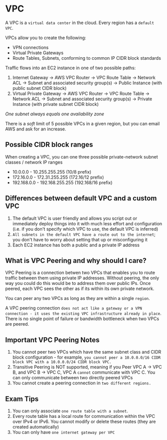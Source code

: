 # VPC

A VPC is a `virtual data center` in the cloud. Every region has a `default VPC`.

VPCs allow you to create the following:

- VPN connections
- Virtual Private Gateways
- Route Tables, Subnets, conforming to common IP CIDR block standards

Traffic flows into an EC2 instance in one of two possible paths:

1. Internet Gateway -> AWS VPC Router -> VPC Route Table -> Network ACL -> Subnet and associated security group(s) -> Public Instance (with public subnet CIDR block)
2. Virtual Private Gateway -> AWS VPC Router -> VPC Route Table -> Network ACL -> Subnet and associated security group(s) -> Private Instance (with private subnet CIDR block)

*One subnet always equals one availability zone*

There is a _soft_ limit of 5 possible VPCs in a given region, but you can email AWS and ask for an increase.

## Possible CIDR block ranges

When creating a VPC, you can one three possible private-network subnet classes / network IP ranges

- 10.0.0.0 - 10.255.255.255 (10/8 prefix)
- 172.16.0.0 - 172.31.255.255 (172.16/12 prefix)
- 192.168.0.0 - 192.168.255.255 (192.168/16 prefix)

## Differences between default VPC and a custom VPC

1. The default VPC is user friendly and allows you script out or immediately deploy things into it with much less effort and configuration (i.e. if you don't specify which VPC to use, the default VPC is inferred)
2. `All subnets in the default VPC have a route out to the internet`; you don't have to worry about setting that up or misconfiguring it
3. Each EC2 instance has both a public and a private IP address

## What is VPC Peering and why should I care?

VPC Peering is a connection betwen two VPCs that enables you to route traffic between them using private IP addresses. Without peering, the only way you could do this would be to address them over public IPs. Once peered, each VPC sees the other as if its within its own private network.

You can peer any two VPCs as long as they are within a single `region`.

A VPC peering connection `does not act like a gateway or a VPN connection - it uses the existing VPC infrastructure already in place`. There is no single point of failure or bandwidth bottleneck when two VPCs are peered.

## Important VPC Peering Notes

1. You cannot peer two VPCs which have the same subnet class and CIDR block configuration - for example, `you cannot peer a 10.0.0.0/16 CIDR block VPC with a 10.0.0.0/24 CIDR block VPC.`
2. Transitive Peering is NOT supported, meaning if you Peer VPC A -> VPC B, and VPC B -> VPC C, VPC A `cannot` communicate with VPC C. You can only communicate between two directly peered VPCs
3. You cannot create a peering connection in `two different regions.`

## Exam Tips

1. You can only associate `one route table with a subnet`.
2. Every route table has a local route for communication within the VPC over IPv4 or IPv6. You cannot modify or delete these routes (they are created automatically)
3. You can only have `one internet gateway per VPC`